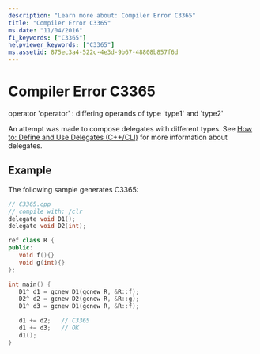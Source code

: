 ```yaml
---
description: "Learn more about: Compiler Error C3365"
title: "Compiler Error C3365"
ms.date: "11/04/2016"
f1_keywords: ["C3365"]
helpviewer_keywords: ["C3365"]
ms.assetid: 875ec3a4-522c-4e3d-9b67-48808b857f6d
---
```

# Compiler Error C3365

operator 'operator' : differing operands of type 'type1' and 'type2'

An attempt was made to compose delegates with different types.  See [How to: Define and Use Delegates (C++/CLI)](../../dotnet/how-to-define-and-use-delegates-cpp-cli.md) for more information about delegates.

## Example

The following sample generates C3365:

```cpp
// C3365.cpp
// compile with: /clr
delegate void D1();
delegate void D2(int);

ref class R {
public:
   void f(){}
   void g(int){}
};

int main() {
   D1^ d1 = gcnew D1(gcnew R, &R::f);
   D2^ d2 = gcnew D2(gcnew R, &R::g);
   D1^ d3 = gcnew D1(gcnew R, &R::f);

   d1 += d2;   // C3365
   d1 += d3;   // OK
   d1();
}
```
